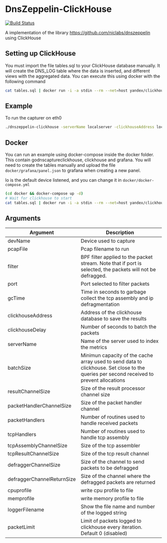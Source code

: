 # DnsZeppelin-ClickHouse
[![Build Status](https://travis-ci.org/niclabs/dnszeppelin-clickhouse.svg?branch=master)](https://travis-ci.org/niclabs/dnszeppelin-clickhouse)

A implementation of the library https://github.com/niclabs/dnszeppelin using ClickHouse

## Setting up ClickHouse

You must import the file tables.sql to your ClickHouse database manually. It will create the DNS_LOG table where the data is inserted, and different views with the aggregated data.
You can execute this using docker with the following command

```sh
cat tables.sql | docker run -i -a stdin --rm --net=host yandex/clickhouse-client --multiquery
```

## Example

To run the capturer on eth0

```sh
./dnszeppelin-clickhouse -serverName localserver -clickhouseAddress localhost:9000 -devName eth0
```

## Docker
You can run an example using docker-compose inside the docker folder. This contain godnscaptureclickhouse, clickhouse and grafana.
You will need to create the tables manually and upload the file `docker/grafana/panel.json` to grafana when creating a new panel.

lo is the default device listened, and you can change it in `docker/docker-compose.yml`
```sh
(cd docker && docker-compose up -d)
# Wait for clickhouse to start
cat tables.sql | docker run -i -a stdin --rm --net=host yandex/clickhouse-client --multiquery
```

## Arguments

|Argument|Description|
|--- | --- |
|devName|Device used to capture|
|pcapFile|Pcap filename to run|
|filter|BPF filter applied to the packet stream. Note that if port is selected, the packets will not be defragged.|
|port|Port selected to filter packets|
|gcTime|Time in seconds to garbage collect the tcp assembly and ip defragmentation|
|clickhouseAddress|Address of the clickhouse database to save the results|
|clickhouseDelay|Number of seconds to batch the packets|
|serverName|Name of the server used to index the metrics|
|batchSize|Minimun capacity of the cache array used to send data to clickhouse. Set close to the queries per second received to prevent allocations|
|resultChannelSize|Size of the result processor channel size|
|packetHandlerChannelSize|Size of the packet handler channel|
|packetHandlers|Number of routines used to handle received packets|
|tcpHandlers|Number of routines used to handle tcp assembly|
|tcpAssemblyChannelSize|Size of the tcp assembler|
|tcpResultChannelSize|Size of the tcp result channel|
|defraggerChannelSize|Size of the channel to send packets to be defragged|
|defraggerChannelReturnSize|Size of the channel where the defragged packets are returned|
|cpuprofile|write cpu profile to file|
|memprofile|write memory profile to file|
|loggerFilename|Show the file name and number of the logged string|
|packetLimit|Limit of packets logged to clickhouse every iteration. Default 0 (disabled)|
